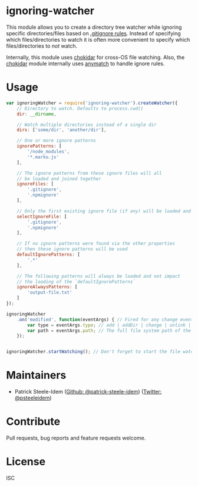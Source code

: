 ignoring-watcher
===============
This module allows you to create a directory tree watcher while ignoring specific directories/files based on [.gitignore rules](http://git-scm.com/docs/gitignore). Instead of specifying which files/directories to watch it is often more convenient to specify which files/directories to _not_ watch.

Internally, this module uses [chokidar](https://github.com/paulmillr/chokidar) for cross-OS file watching. Also, the [chokidar](https://github.com/paulmillr/chokidar) module internally uses [anymatch](https://github.com/es128/anymatch) to handle ignore rules.

# Usage

```javascript
var ignoringWatcher = require('ignoring-watcher').createWatcher({
    // Directory to watch. Defaults to process.cwd()
    dir: __dirname,

    // Watch multiple directories instead of a single dir
    dirs: ['some/dir', 'another/dir'],

    // One or more ignore patterns
    ignorePatterns: [
        '/node_modules',
        '*.marko.js'
    ],

    // The ignore patterns from these ignore files will all
    // be loaded and joined together
    ignoreFiles: [
        '.gitignore',
        '.npmignore'
    ],

    // Only the first existing ignore file (if any) will be loaded and merged
    selectIgnoreFile: [
        '.gitignore',
        '.npmignore'
    ],

    // If no ignore patterns were found via the other properties
    // then these ignore patterns will be used
    defaultIgnorePatterns: [
        '.*'
    ],

    // The following patterns will always be loaded and not impact
    // the loading of the `defaultIgnorePatterns`
    ignoreAlwaysPatterns: [
        'output-file.txt'
    ]
});

ignoringWatcher
    .on('modified', function(eventArgs) { // Fired for any change event (add, delete, etc.)
        var type = eventArgs.type; // add | addDir | change | unlink | unlinkDir
        var path = eventArgs.path; // The full file system path of the modified file
    });


ignoringWatcher.startWatching(); // Don't forget to start the file watching service
```

# Maintainers

* Patrick Steele-Idem ([Github: @patrick-steele-idem](http://github.com/patrick-steele-idem)) ([Twitter: @psteeleidem](http://twitter.com/psteeleidem))

# Contribute

Pull requests, bug reports and feature requests welcome.

# License

ISC
